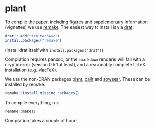 # plant

To compile the paper, including figures and supplementary information (vignettes) we use [remake](https://github.com/traitecoevo/remake).  The easiest way to install is via [drat](https://github.com/eddelbuettel/drat):

```r
drat:::add("traitecoevo")
install.packages("remake")
```

(install drat itself with `install.packages("drat")`)

Compilation requires pandoc, or the `rmarkdown` renderer will fail with a cryptic error (version 0.5.1 at least), and a reasonably complete LaTeX installation (e.g. MacTeX).

We use the non-CRAN packages [plant](https://github.com/traitecoevo/plant), [callr](https://github.com/traitecoevo/callr) and [sowsear](https://github.com/richfitz/sowsear).  These can be installed by remake:

```r
remake::install_missing_packages()
```

To compile everything, run

```
remake::make()
```

Compilation takes a couple of hours.

